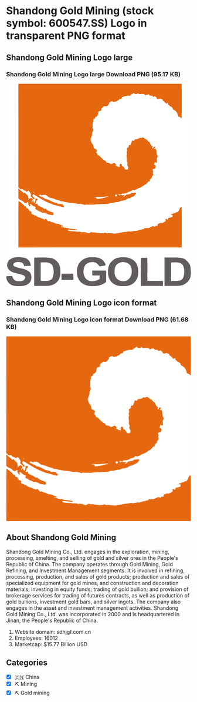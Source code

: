 # Shandong Gold Mining (stock symbol: 600547.SS) Logo in transparent PNG format

## Shandong Gold Mining Logo large

### Shandong Gold Mining Logo large Download PNG (95.17 KB)

![Shandong Gold Mining Logo large Download PNG (95.17 KB)](/img/orig/600547.SS_BIG-bab84729.png)

## Shandong Gold Mining Logo icon format

### Shandong Gold Mining Logo icon format Download PNG (61.68 KB)

![Shandong Gold Mining Logo icon format Download PNG (61.68 KB)](/img/orig/600547.SS-b98d57bf.png)

## About Shandong Gold Mining

Shandong Gold Mining Co., Ltd. engages in the exploration, mining, processing, smelting, and selling of gold and silver ores in the People's Republic of China. The company operates through Gold Mining, Gold Refining, and Investment Management segments. It is involved in refining, processing, production, and sales of gold products; production and sales of specialized equipment for gold mines, and construction and decoration materials; investing in equity funds; trading of gold bullion; and provision of brokerage services for trading of futures contracts, as well as production of gold bullions, investment gold bars, and silver ingots. The company also engages in the asset and investment management activities. Shandong Gold Mining Co., Ltd. was incorporated in 2000 and is headquartered in Jinan, the People's Republic of China.

1. Website domain: sdhjgf.com.cn
2. Employees: 16012
3. Marketcap: $15.77 Billion USD


## Categories
- [x] 🇨🇳 China
- [x] ⛏️ Mining
- [x] ⛏️ Gold mining
